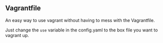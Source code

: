 Vagrantfile
-----------
An easy way to use vagrant without having to
mess with the Vagrantfile.

Just change the `use` variable in the config.yaml
to the box file you want to vagrant up.
